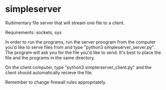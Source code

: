 # simpleserver
Rudimentary file server that will stream one file to a client.

Requirements: sockets, sys

In order to run the programs, run the server proogram from the computer you'd like to serve files from and type "python3 simpleserver_server.py". The program will ask you for the file you'd like to send. It's best to place the file and the programs in the same directory.

On the client computer, type "python3 simplerserver_client.py" and the client should automatically recieve the file. 

Remember to change firewall rules appropriately.
